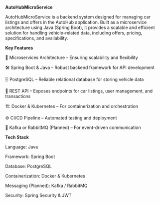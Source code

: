 **AutoHubMicroService**

AutoHubMicroService is a backend system designed for managing car listings and offers in the AutoHub application. Built as a microservice architecture using Java (Spring Boot), it provides a scalable and efficient solution for handling vehicle-related data, including offers, pricing, specifications, and availability.

**Key Features**

🚀 Microservices Architecture – Ensuring scalability and flexibility

🛠 Spring Boot & Java – Robust backend framework for API development

🗄 PostgreSQL – Reliable relational database for storing vehicle data

🔄 REST API – Exposes endpoints for car listings, user management, and transactions

🏗 Docker & Kubernetes – For containerization and orchestration

⚙️ CI/CD Pipeline – Automated testing and deployment

📡 Kafka or RabbitMQ (Planned) – For event-driven communication

**Tech Stack**

Language: Java

Framework: Spring Boot

Database: PostgreSQL

Containerization: Docker & Kubernetes

Messaging (Planned): Kafka / RabbitMQ

Security: Spring Security & JWT
